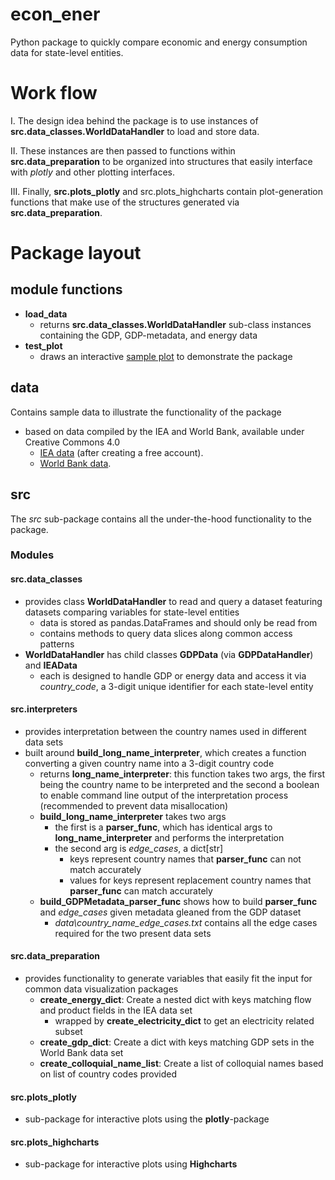 # econ_ener
 Python package to quickly compare economic and energy consumption data for state-level entities.

# Work flow
I. The design idea behind the package is to use instances of __src.data_classes.WorldDataHandler__ to load and store data. 

II. These instances are then passed to functions within __src.data_preparation__ to be organized into structures that easily interface with _plotly_ and other plotting interfaces.

III. Finally, __src.plots_plotly__ and src.plots_highcharts contain plot-generation functions that make use of the structures generated via __src.data_preparation__.
# Package layout
## module functions
- __load_data__
  - returns __src.data_classes.WorldDataHandler__ sub-class instances containing the GDP, GDP-metadata, and energy data
- __test_plot__
  - draws an interactive [sample plot](https://fivetenprojecter.github.io/) to demonstrate the package

## data
Contains sample data to illustrate the functionality of the package
  - based on data compiled by the IEA and World Bank, available under Creative Commons 4.0
    - [IEA data](https://www.iea.org/data-and-statistics/data-product/world-energy-balances-highlights) (after creating a free account).
    - [World Bank data](https://databank.worldbank.org/reports.aspx?source=2&series=NY.GDP.MKTP.CD&country=#).  
## src
The _src_ sub-package contains all the under-the-hood functionality to the package.
### Modules
#### src.data_classes
- provides class __WorldDataHandler__ to read and query a dataset featuring datasets comparing variables for state-level entities
  - data is stored as pandas.DataFrames and should only be read from
  - contains methods to query data slices along common access patterns
- __WorldDataHandler__ has child classes __GDPData__ (via __GDPDataHandler__) and __IEAData__
  - each is designed to handle GDP or energy data and access it via _country_code_, a 3-digit unique identifier for each state-level entity

#### src.interpreters
- provides interpretation between the country names used in different data sets
- built around __build_long_name_interpreter__, which creates a function converting a given country name into a 3-digit country code
  - returns __long_name_interpreter__: this function takes two args, the first being the country name to be interpreted and the second a boolean to 
    enable command line output of the interpretation process (recommended to prevent data misallocation)
  - __build_long_name_interpreter__ takes two args
    - the first is a __parser_func__, which has identical args to __long_name_interpreter__ and performs the interpretation
    - the second arg is _edge_cases_, a dict[str]
      - keys represent country names that __parser_func__ can not match accurately
      - values for keys represent replacement country names that __parser_func__ can match accurately
  - __build_GDPMetadata_parser_func__ shows how to build __parser_func__ and _edge_cases_ given metadata gleaned from the GDP dataset
    - _data\country_name_edge_cases.txt_ contains all the edge cases required for the two present data sets

#### src.data_preparation
- provides functionality to generate variables that easily fit the input for common data visualization packages
  - __create_energy_dict__: Create a nested dict with keys matching flow and product fields in the IEA data set
    - wrapped by __create_electricity_dict__ to get an electricity related subset
  - __create_gdp_dict__: Create a dict with keys matching GDP sets in the World Bank data set
  - __create_colloquial_name_list__: Create a list of colloquial names based on list of country codes provided
  
#### src.plots_plotly
- sub-package for interactive plots using the __plotly__-package
#### src.plots_highcharts
- sub-package for interactive plots using __Highcharts__ 